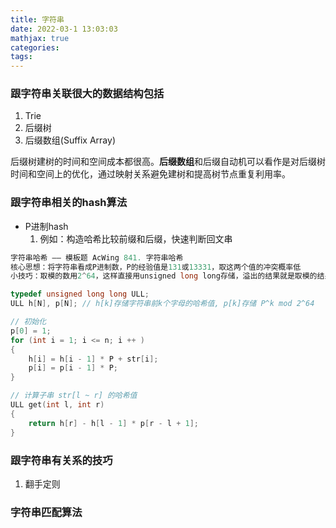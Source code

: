 ```yaml
---
title: 字符串
date: 2022-03-1 13:03:03
mathjax: true
categories:
tags: 
---
```



### 跟字符串关联很大的数据结构包括

1. Trie
2. 后缀树
3. 后缀数组(Suffix Array)

后缀树建树的时间和空间成本都很高。**后缀数组**和后缀自动机可以看作是对后缀树时间和空间上的优化，通过映射关系避免建树和提高树节点重复利用率。

### 跟字符串相关的hash算法

- P进制hash
    1. 例如：构造哈希比较前缀和后缀，快速判断回文串

```cpp
字符串哈希 —— 模板题 AcWing 841. 字符串哈希
核心思想：将字符串看成P进制数，P的经验值是131或13331，取这两个值的冲突概率低
小技巧：取模的数用2^64，这样直接用unsigned long long存储，溢出的结果就是取模的结果

typedef unsigned long long ULL;
ULL h[N], p[N]; // h[k]存储字符串前k个字母的哈希值, p[k]存储 P^k mod 2^64

// 初始化
p[0] = 1;
for (int i = 1; i <= n; i ++ )
{
    h[i] = h[i - 1] * P + str[i];
    p[i] = p[i - 1] * P;
}

// 计算子串 str[l ~ r] 的哈希值
ULL get(int l, int r)
{
    return h[r] - h[l - 1] * p[r - l + 1];
}
```

### 跟字符串有关系的技巧

1. 翻手定则

### 字符串匹配算法


